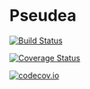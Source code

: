# Pseudea

[![Build Status](https://travis-ci.org/jarvist/Pseudea.jl.svg?branch=master)](https://travis-ci.org/jarvist/Pseudea.jl)

[![Coverage Status](https://coveralls.io/repos/jarvist/Pseudea.jl/badge.svg?branch=master&service=github)](https://coveralls.io/github/jarvist/Pseudea.jl?branch=master)

[![codecov.io](http://codecov.io/github/jarvist/Pseudea.jl/coverage.svg?branch=master)](http://codecov.io/github/jarvist/Pseudea.jl?branch=master)
